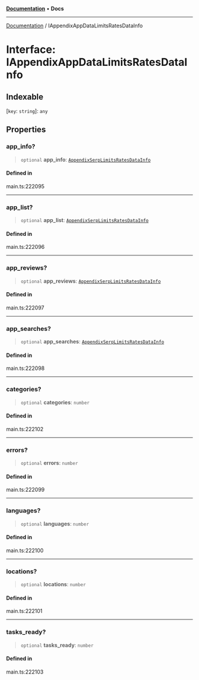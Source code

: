 [**Documentation**](../README.md) • **Docs**

***

[Documentation](../globals.md) / IAppendixAppDataLimitsRatesDataInfo

# Interface: IAppendixAppDataLimitsRatesDataInfo

## Indexable

 \[`key`: `string`\]: `any`

## Properties

### app\_info?

> `optional` **app\_info**: [`AppendixSerpLimitsRatesDataInfo`](../classes/AppendixSerpLimitsRatesDataInfo.md)

#### Defined in

main.ts:222095

***

### app\_list?

> `optional` **app\_list**: [`AppendixSerpLimitsRatesDataInfo`](../classes/AppendixSerpLimitsRatesDataInfo.md)

#### Defined in

main.ts:222096

***

### app\_reviews?

> `optional` **app\_reviews**: [`AppendixSerpLimitsRatesDataInfo`](../classes/AppendixSerpLimitsRatesDataInfo.md)

#### Defined in

main.ts:222097

***

### app\_searches?

> `optional` **app\_searches**: [`AppendixSerpLimitsRatesDataInfo`](../classes/AppendixSerpLimitsRatesDataInfo.md)

#### Defined in

main.ts:222098

***

### categories?

> `optional` **categories**: `number`

#### Defined in

main.ts:222102

***

### errors?

> `optional` **errors**: `number`

#### Defined in

main.ts:222099

***

### languages?

> `optional` **languages**: `number`

#### Defined in

main.ts:222100

***

### locations?

> `optional` **locations**: `number`

#### Defined in

main.ts:222101

***

### tasks\_ready?

> `optional` **tasks\_ready**: `number`

#### Defined in

main.ts:222103
